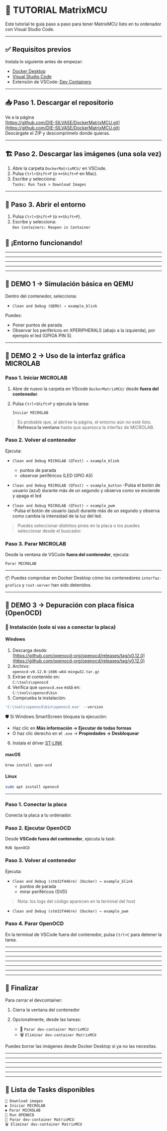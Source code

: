 # 🧪 TUTORIAL MatrixMCU 

Este tutorial te guía paso a paso para tener MatrixMCU listo en tu ordenador con Visual Studio Code.

---

## ✅ Requisitos previos

Instala lo siguiente antes de empezar:

- [Docker Desktop](https://www.docker.com/products/docker-desktop/)
- [Visual Studio Code](https://code.visualstudio.com/)
- Extensión de VSCode: [Dev Containers](https://marketplace.visualstudio.com/items?itemName=ms-vscode-remote.remote-containers)

---

## 📥 Paso 1. Descargar el repositorio

Ve a la página  
[https://github.com/DIE-SILVASE/DockerMatrixMCU.git](https://github.com/DIE-SILVASE/DockerMatrixMCU.git)  
Descárgate el ZIP y descomprímelo donde quieras.

---

## 🏗️ Paso 2. Descargar las imágenes (una sola vez)

1. Abre la carpeta `DockerMatrixMCU/` en VSCode.  
2. Pulsa `Ctrl+Shift+P` (o `⌘+Shift+P` en Mac).  
3. Escribe y selecciona:  
   `Tasks: Run Task > Download Images`

---

## 🚪 Paso 3. Abrir el entorno

1. Pulsa `Ctrl+Shift+P` (o `⌘+Shift+P`).  
2. Escribe y selecciona:  
   `Dev Containers: Reopen in Container`


## 🎉 ¡Entorno funcionando!

---
---
---
---
---

##  🧪 DEMO 1 → Simulación básica en QEMU


Dentro del contenedor, selecciona:

- `Clean and Debug (QEMU) → example_blink`

Puedes:

- Poner puntos de parada  
- Observar los periféricos en XPERIPHERALS (abajo a la izquierda), por ejemplo el led (GPIOA PIN 5).
---

## 🧪 DEMO 2 → Uso de la interfaz gráfica MICROLAB

### Paso 1. Iniciar MICROLAB

1. Abre de nuevo la carpeta en VScode `DockerMatrixMCU/` desde **fuera del contenedor**.  
2. Pulsa `Ctrl+Shift+P` y ejecuta la tarea:

   ```
   Iniciar MICROLAB
   ```

> Es probable que, al abrirse la página, el entorno aún no esté listo.  
> **Refresca la ventana** hasta que aparezca la interfaz de MICROLAB.

### Paso 2. Volver al contenedor

Ejecuta:

- `Clean and Debug MICROLAB (QTest) → example_blink `  
  - puntos de parada  
  - observar periféricos (LED GPIO A5)

- `Clean and Debug MICROLAB (QTest) → example_button`
   -Pulsa el botón de usuario (azul) durante más de un segundo y observa como se enciende y apaga el led

- `Clean and Debug MICROLAB (QTest) → example_pwm`  
   -Pulsa el botón de usuario (azul) durante más de un segundo y observa como cambia la intensidad de la luz del led.

> Puedes seleccionar distintos pines en la placa o los puedes seleccionar desde el buscador.  

### Paso 3. Parar MICROLAB

Desde la ventana de VSCode **fuera del contenedor**, ejecuta:

```
Parar MICROLAB
```

---

📦 Puedes comprobar en Docker Desktop cómo los contenedores `interfaz-grafica` y `rust-server` han sido detenidos.

---

## 🧪 DEMO 3 → Depuración con placa física (OpenOCD)

### 🔧 Instalación (solo si vas a conectar la placa)

#### Windows

1. Descarga desde:  
   [https://github.com/openocd-org/openocd/releases/tag/v0.12.0](https://github.com/openocd-org/openocd/releases/tag/v0.12.0)
2. Archivo:  
   `openocd-v0.12.0-i686-w64-mingw32.tar.gz`
3. Extrae el contenido en:  
   `C:\tools\openocd`
4. Verifica que `openocd.exe` está en:  
   `C:\tools\openocd\bin`
5. Comprueba la instalación:
```powershell
'C:\tools\openocd\bin\openocd.exe' --version
```

🛡️ Si Windows SmartScreen bloquea la ejecución:

- Haz clic en **Más información → Ejecutar de todas formas**
- O haz clic derecho en el `.exe` → **Propiedades → Desbloquear**

6. Instala el driver [ST-LINK](https://www.st.com/en/development-tools/stsw-link009.html)

#### macOS

```bash
brew install open-ocd
```

#### Linux

```bash
sudo apt install openocd
```

---

### Paso 1. Conectar la placa
Conecta la placa a tu ordenador.

### Paso 2. Ejecutar OpenOCD

Desde **VSCode fuera del contenedor**, ejecuta la task:

```
RUN OpenOCD
```

### Paso 3. Volver al contenedor

Ejecuta:

- `Clean and Debug (stm32f446re) (Docker) → example_blink `
  - puntos de parada  
  - mirar periféricos (SVD)  

>Nota: los logs del código aparecen en la terminal del host


- `Clean and Debug (stm32f446re) (Docker) → example_pwm`

### Paso 4. Parar OpenOCD

En la terminal de VSCode fuera del contenedor, pulsa `Ctrl+C` para detener la tarea.

---
---
---
---
---
---
---

## 🛑 Finalizar

Para cerrar el devcontainer:

1. Cierra la ventana del contenedor  
2. Opcionalmente, desde las tareas:

   - 🧹 `Parar dev-container MatrixMCU`  
   - 🗑️ `Eliminar dev-container MatrixMCU`

Puedes borrar las imágenes desde Docker Desktop si ya no las necesitas.

---
---
---
---
---
---


## 🧰 Lista de Tasks disponibles

```txt
🔧 Download images
▶️ Iniciar MICROLAB
⏹ Parar MICROLAB
🧪 Run OPENOCD
🧹 Parar dev-container MatrixMCU
🗑️ Eliminar dev-container MatrixMCU
```
